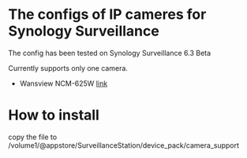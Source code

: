 The configs of IP cameres for Synology Surveillance
==================
The config has been tested on Synology Surveillance 6.3 Beta

Currently supports only one camera. 
- Wansview NCM-625W [link](http://www.wansview.com/mega-pixel-ip-camera/708-ncm-625wz "Wansview NCM-625W")

# How to install 
copy the file to /volume1/@appstore/SurveillanceStation/device_pack/camera_support